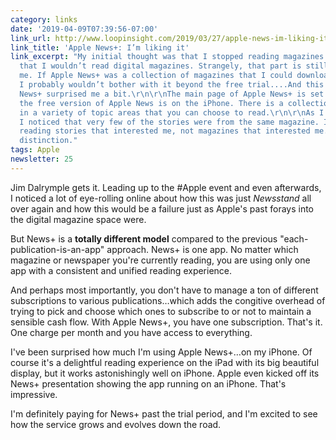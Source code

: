 ```yaml
---
category: links
date: '2019-04-09T07:39:56-07:00'
link_url: http://www.loopinsight.com/2019/03/27/apple-news-im-liking-it/
link_title: 'Apple News+: I’m liking it'
link_excerpt: "My initial thought was that I stopped reading magazines years ago and
  that I wouldn’t read digital magazines. Strangely, that part is still right for
  me. If Apple News+ was a collection of magazines that I could download and read,
  I probably wouldn’t bother with it beyond the free trial....And this is where Apple
  News+ surprised me a bit.\r\n\r\nThe main page of Apple News+ is set up just like
  the free version of Apple News is on the iPhone. There is a collection of stories
  in a variety of topic areas that you can choose to read.\r\n\r\nAs I began reading,
  I noticed that very few of the stories were from the same magazine. Instead, I was
  reading stories that interested me, not magazines that interested me. That’s a huge
  distinction."
tags: Apple
newsletter: 25
---
```


Jim Dalrymple gets it. Leading up to the #Apple event and even afterwards, I noticed a lot of eye-rolling online about how this was just _Newsstand_ all over again and how this would be a failure just as Apple's past forays into the digital magazine space were.

But News+ is a **totally different model** compared to the previous "each-publication-is-an-app" approach. News+ is one app. No matter which magazine or newspaper you're currently reading, you are using only one app with a consistent and unified reading experience.

And perhaps most importantly, you don't have to manage a ton of different subscriptions to various publications…which adds the congitive overhead of trying to pick and choose which ones to subscribe to or not to maintain a sensible cash flow. With Apple News+, you have one subscription. That's it. One charge per month and you have access to everything.

I've been surprised how much I'm using Apple News+…on my iPhone. Of course it's a delightful reading experience on the iPad with its big beautiful display, but it works astonishingly well on iPhone. Apple even kicked off its News+ presentation showing the app running on an iPhone. That's impressive.

I'm definitely paying for News+ past the trial period, and I'm excited to see how the service grows and evolves down the road.